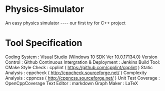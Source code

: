 # Physics-Simulator
An easy physics simulator ---- our first try for C++ project

# Tool Specification
Coding System : Visual Studio (Windows 10 SDK Ver 10.0.17134.0)
Version Control : Github
Continuous Intergration & Deployment : Jenkins
Build Tool: CMake
Style Check : cpplint ( https://github.com/cpplint/cpplint )
Static Analysis : cppcheck ( http://cppcheck.sourceforge.net/ ) 
Complexity Analysis : cppncss ( http://cppncss.sourceforge.net/ )
Unit Test Coverage : OpenCppCoverage 
Text Editor : markdown
Graph Maker : LaTeX 
